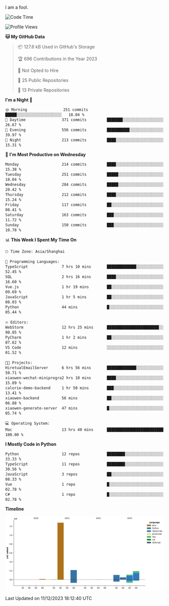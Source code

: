 I am a fool.

<!--START_SECTION:waka-->
![Code Time](http://img.shields.io/badge/Code%20Time-974%20hrs%205%20mins-blue)

![Profile Views](http://img.shields.io/badge/Profile%20Views-0-blue)

**🐱 My GitHub Data** 

> 📦 127.6 kB Used in GitHub's Storage 
 > 
> 🏆 696 Contributions in the Year 2023
 > 
> 🚫 Not Opted to Hire
 > 
> 📜 25 Public Repositories 
 > 
> 🔑 13 Private Repositories 
 > 
**I'm a Night 🦉** 

```text
🌞 Morning                251 commits         █████░░░░░░░░░░░░░░░░░░░░   18.04 % 
🌆 Daytime                371 commits         ███████░░░░░░░░░░░░░░░░░░   26.67 % 
🌃 Evening                556 commits         ██████████░░░░░░░░░░░░░░░   39.97 % 
🌙 Night                  213 commits         ████░░░░░░░░░░░░░░░░░░░░░   15.31 % 
```
📅 **I'm Most Productive on Wednesday** 

```text
Monday                   214 commits         ████░░░░░░░░░░░░░░░░░░░░░   15.38 % 
Tuesday                  251 commits         █████░░░░░░░░░░░░░░░░░░░░   18.04 % 
Wednesday                284 commits         █████░░░░░░░░░░░░░░░░░░░░   20.42 % 
Thursday                 212 commits         ████░░░░░░░░░░░░░░░░░░░░░   15.24 % 
Friday                   117 commits         ██░░░░░░░░░░░░░░░░░░░░░░░   08.41 % 
Saturday                 163 commits         ███░░░░░░░░░░░░░░░░░░░░░░   11.72 % 
Sunday                   150 commits         ███░░░░░░░░░░░░░░░░░░░░░░   10.78 % 
```


📊 **This Week I Spent My Time On** 

```text
🕑︎ Time Zone: Asia/Shanghai

💬 Programming Languages: 
TypeScript               7 hrs 10 mins       █████████████░░░░░░░░░░░░   52.45 % 
SQL                      2 hrs 16 mins       ████░░░░░░░░░░░░░░░░░░░░░   16.60 % 
Vue.js                   1 hr 19 mins        ██░░░░░░░░░░░░░░░░░░░░░░░   09.69 % 
JavaScript               1 hr 5 mins         ██░░░░░░░░░░░░░░░░░░░░░░░   08.03 % 
Python                   44 mins             █░░░░░░░░░░░░░░░░░░░░░░░░   05.44 % 

🔥 Editors: 
WebStorm                 12 hrs 25 mins      ███████████████████████░░   90.85 % 
PyCharm                  1 hr 2 mins         ██░░░░░░░░░░░░░░░░░░░░░░░   07.62 % 
VS Code                  12 mins             ░░░░░░░░░░░░░░░░░░░░░░░░░   01.52 % 

🐱‍💻 Projects: 
HiretualEmailServer      6 hrs 56 mins       █████████████░░░░░░░░░░░░   50.71 % 
xiaowen-wechat-miniprogra2 hrs 10 mins       ████░░░░░░░░░░░░░░░░░░░░░   15.89 % 
calorie-demo-backend     1 hr 50 mins        ███░░░░░░░░░░░░░░░░░░░░░░   13.41 % 
xiaowen-backend          56 mins             ██░░░░░░░░░░░░░░░░░░░░░░░   06.88 % 
xiaowen-generate-server  47 mins             █░░░░░░░░░░░░░░░░░░░░░░░░   05.74 % 

💻 Operating System: 
Mac                      13 hrs 40 mins      █████████████████████████   100.00 % 
```

**I Mostly Code in Python** 

```text
Python                   12 repos            ████████░░░░░░░░░░░░░░░░░   33.33 % 
TypeScript               11 repos            ████████░░░░░░░░░░░░░░░░░   30.56 % 
JavaScript               3 repos             ██░░░░░░░░░░░░░░░░░░░░░░░   08.33 % 
Vue                      1 repo              █░░░░░░░░░░░░░░░░░░░░░░░░   02.78 % 
C#                       1 repo              █░░░░░░░░░░░░░░░░░░░░░░░░   02.78 % 
```



**Timeline**

![Lines of Code chart](https://raw.githubusercontent.com/VeejaLiu/VeejaLiu/master/assets/bar_graph.png)


 Last Updated on 11/12/2023 18:12:40 UTC
<!--END_SECTION:waka-->
